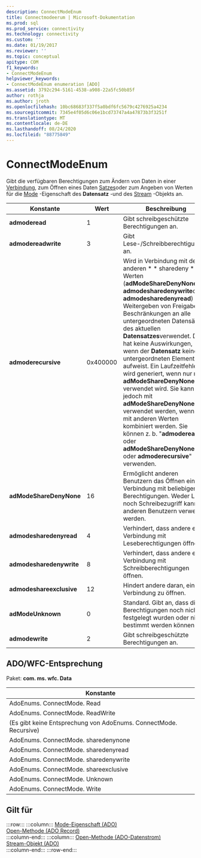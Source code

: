 ```yaml
---
description: ConnectModeEnum
title: Connectmodeerum | Microsoft-Dokumentation
ms.prod: sql
ms.prod_service: connectivity
ms.technology: connectivity
ms.custom: ''
ms.date: 01/19/2017
ms.reviewer: ''
ms.topic: conceptual
apitype: COM
f1_keywords:
- ConnectModeEnum
helpviewer_keywords:
- ConnectModeEnum enumeration [ADO]
ms.assetid: 3792c294-5161-4538-a908-22a5fc50b85f
author: rothja
ms.author: jroth
ms.openlocfilehash: 10bc68683f337f5a0bdf6fc5679c4276925a4234
ms.sourcegitcommit: 7345e4f05d6c06e1bcd73747a4a47873b3f3251f
ms.translationtype: MT
ms.contentlocale: de-DE
ms.lasthandoff: 08/24/2020
ms.locfileid: "88775849"
---
```

# <a name="connectmodeenum"></a>ConnectModeEnum
Gibt die verfügbaren Berechtigungen zum Ändern von Daten in einer [Verbindung](./connection-object-ado.md), zum Öffnen eines Daten [Satzes](./record-object-ado.md)oder zum Angeben von Werten für die [Mode](./mode-property-ado.md) -Eigenschaft des **Datensatz** -und des [Stream](./stream-object-ado.md) -Objekts an.  
  
|Konstante|Wert|Beschreibung|  
|--------------|-----------|-----------------|  
|**admoderead**|1|Gibt schreibgeschützte Berechtigungen an.|  
|**admodereadwrite**|3|Gibt Lese-/Schreibberechtigungen an.|  
|**admoderecursive**|0x400000|Wird in Verbindung mit den anderen * \* sharedeny \* * -Werten (**adModeShareDenyNone**, **admodesharedenywrite**oder **admodesharedenyread**) zum Weitergeben von Freigabe Beschränkungen an alle untergeordneten Datensätze des aktuellen **Datensatzes**verwendet. Dies hat keine Auswirkungen, wenn der **Datensatz** keine untergeordneten Elemente aufweist. Ein Laufzeitfehler wird generiert, wenn nur mit **adModeShareDenyNone** verwendet wird. Sie kann jedoch mit **adModeShareDenyNone** verwendet werden, wenn Sie mit anderen Werten kombiniert werden. Sie können z. b. "**admoderead** oder **adModeShareDenyNone** oder **admoderecursive**" verwenden.|  
|**adModeShareDenyNone**|16|Ermöglicht anderen Benutzern das Öffnen einer Verbindung mit beliebigen Berechtigungen. Weder Lese-noch Schreibezugriff kann anderen Benutzern verweigert werden.|  
|**admodesharedenyread**|4|Verhindert, dass andere eine Verbindung mit Leseberechtigungen öffnen.|  
|**admodesharedenywrite**|8|Verhindert, dass andere eine Verbindung mit Schreibberechtigungen öffnen.|  
|**admodeshareexclusive**|12|Hindert andere daran, eine Verbindung zu öffnen.|  
|**adModeUnknown**|0|Standard. Gibt an, dass die Berechtigungen noch nicht festgelegt wurden oder nicht bestimmt werden können.|  
|**admodewrite**|2|Gibt schreibgeschützte Berechtigungen an.|  
  
## <a name="adowfc-equivalent"></a>ADO/WFC-Entsprechung  
 Paket: **com. ms. wfc. Data**  
  
|Konstante|  
|--------------|  
|AdoEnums. ConnectMode. Read|  
|AdoEnums. ConnectMode. ReadWrite|  
|(Es gibt keine Entsprechung von AdoEnums. ConnectMode. Recursive)|  
|AdoEnums. ConnectMode. sharedenynone|  
|AdoEnums. ConnectMode. sharedenyread|  
|AdoEnums. ConnectMode. sharedenywrite|  
|AdoEnums. ConnectMode. shareexclusive|  
|AdoEnums. ConnectMode. Unknown|  
|AdoEnums. ConnectMode. Write|  
  
## <a name="applies-to"></a>Gilt für  

:::row:::
    :::column:::
        [Mode-Eigenschaft (ADO)](./mode-property-ado.md)  
        [Open-Methode (ADO Record)](./open-method-ado-record.md)  
    :::column-end:::
    :::column:::
        [Open-Methode (ADO-Datenstrom)](./open-method-ado-stream.md)  
        [Stream-Objekt (ADO)](./stream-object-ado.md)  
    :::column-end:::
:::row-end:::